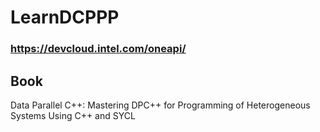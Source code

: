 # LearnDCPPP

### https://devcloud.intel.com/oneapi/

## Book
Data Parallel C++: Mastering DPC++ for Programming of Heterogeneous Systems Using C++ and SYCL
